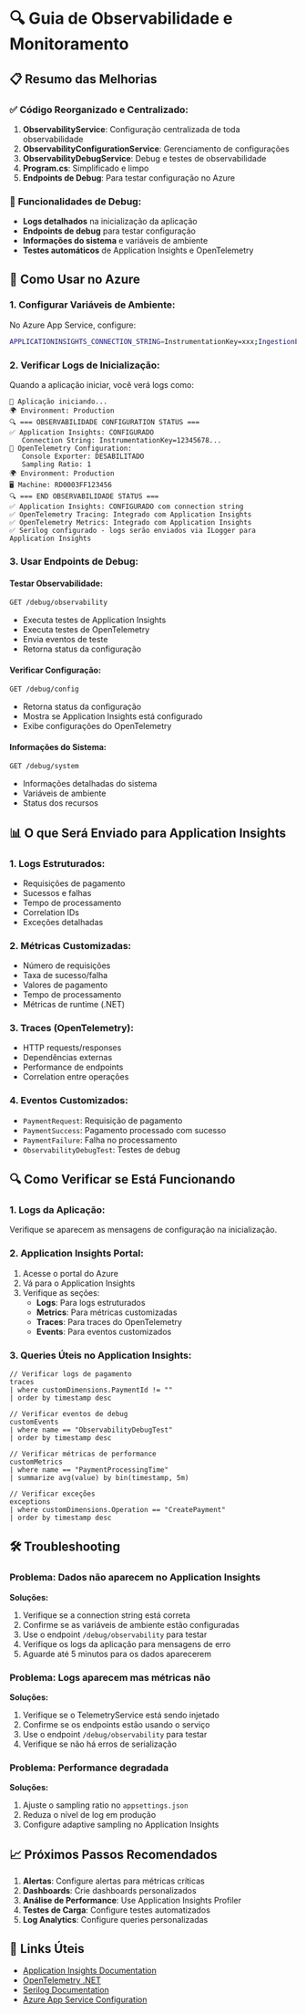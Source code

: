 # 🔍 Guia de Observabilidade e Monitoramento

## 📋 Resumo das Melhorias

### ✅ **Código Reorganizado e Centralizado:**

1. **ObservabilityService**: Configuração centralizada de toda observabilidade
2. **ObservabilityConfigurationService**: Gerenciamento de configurações
3. **ObservabilityDebugService**: Debug e testes de observabilidade
4. **Program.cs**: Simplificado e limpo
5. **Endpoints de Debug**: Para testar configuração no Azure

### 🚀 **Funcionalidades de Debug:**

- **Logs detalhados** na inicialização da aplicação
- **Endpoints de debug** para testar configuração
- **Informações do sistema** e variáveis de ambiente
- **Testes automáticos** de Application Insights e OpenTelemetry

## 🔧 **Como Usar no Azure**

### **1. Configurar Variáveis de Ambiente:**

No Azure App Service, configure:

```bash
APPLICATIONINSIGHTS_CONNECTION_STRING=InstrumentationKey=xxx;IngestionEndpoint=https://xxx.in.applicationinsights.azure.com/
```

### **2. Verificar Logs de Inicialização:**

Quando a aplicação iniciar, você verá logs como:

```
🚀 Aplicação iniciando...
🌍 Environment: Production
🔍 === OBSERVABILIDADE CONFIGURATION STATUS ===
✅ Application Insights: CONFIGURADO
   Connection String: InstrumentationKey=12345678...
🔧 OpenTelemetry Configuration:
   Console Exporter: DESABILITADO
   Sampling Ratio: 1
🌍 Environment: Production
🖥️ Machine: RD0003FF123456
🔍 === END OBSERVABILIDADE STATUS ===
✅ Application Insights: CONFIGURADO com connection string
✅ OpenTelemetry Tracing: Integrado com Application Insights
✅ OpenTelemetry Metrics: Integrado com Application Insights
✅ Serilog configurado - logs serão enviados via ILogger para Application Insights
```

### **3. Usar Endpoints de Debug:**

#### **Testar Observabilidade:**
```bash
GET /debug/observability
```
- Executa testes de Application Insights
- Executa testes de OpenTelemetry
- Envia eventos de teste
- Retorna status da configuração

#### **Verificar Configuração:**
```bash
GET /debug/config
```
- Retorna status da configuração
- Mostra se Application Insights está configurado
- Exibe configurações do OpenTelemetry

#### **Informações do Sistema:**
```bash
GET /debug/system
```
- Informações detalhadas do sistema
- Variáveis de ambiente
- Status dos recursos

## 📊 **O que Será Enviado para Application Insights**

### **1. Logs Estruturados:**
- Requisições de pagamento
- Sucessos e falhas
- Tempo de processamento
- Correlation IDs
- Exceções detalhadas

### **2. Métricas Customizadas:**
- Número de requisições
- Taxa de sucesso/falha
- Valores de pagamento
- Tempo de processamento
- Métricas de runtime (.NET)

### **3. Traces (OpenTelemetry):**
- HTTP requests/responses
- Dependências externas
- Performance de endpoints
- Correlation entre operações

### **4. Eventos Customizados:**
- `PaymentRequest`: Requisição de pagamento
- `PaymentSuccess`: Pagamento processado com sucesso
- `PaymentFailure`: Falha no processamento
- `ObservabilityDebugTest`: Testes de debug

## 🔍 **Como Verificar se Está Funcionando**

### **1. Logs da Aplicação:**
Verifique se aparecem as mensagens de configuração na inicialização.

### **2. Application Insights Portal:**
1. Acesse o portal do Azure
2. Vá para o Application Insights
3. Verifique as seções:
   - **Logs**: Para logs estruturados
   - **Metrics**: Para métricas customizadas
   - **Traces**: Para traces do OpenTelemetry
   - **Events**: Para eventos customizados

### **3. Queries Úteis no Application Insights:**

```kusto
// Verificar logs de pagamento
traces
| where customDimensions.PaymentId != ""
| order by timestamp desc

// Verificar eventos de debug
customEvents
| where name == "ObservabilityDebugTest"
| order by timestamp desc

// Verificar métricas de performance
customMetrics
| where name == "PaymentProcessingTime"
| summarize avg(value) by bin(timestamp, 5m)

// Verificar exceções
exceptions
| where customDimensions.Operation == "CreatePayment"
| order by timestamp desc
```

## 🛠️ **Troubleshooting**

### **Problema: Dados não aparecem no Application Insights**

**Soluções:**
1. Verifique se a connection string está correta
2. Confirme se as variáveis de ambiente estão configuradas
3. Use o endpoint `/debug/observability` para testar
4. Verifique os logs da aplicação para mensagens de erro
5. Aguarde até 5 minutos para os dados aparecerem

### **Problema: Logs aparecem mas métricas não**

**Soluções:**
1. Verifique se o TelemetryService está sendo injetado
2. Confirme se os endpoints estão usando o serviço
3. Use o endpoint `/debug/observability` para testar
4. Verifique se não há erros de serialização

### **Problema: Performance degradada**

**Soluções:**
1. Ajuste o sampling ratio no `appsettings.json`
2. Reduza o nível de log em produção
3. Configure adaptive sampling no Application Insights

## 📈 **Próximos Passos Recomendados**

1. **Alertas**: Configure alertas para métricas críticas
2. **Dashboards**: Crie dashboards personalizados
3. **Análise de Performance**: Use Application Insights Profiler
4. **Testes de Carga**: Configure testes automatizados
5. **Log Analytics**: Configure queries personalizadas

## 🔗 **Links Úteis**

- [Application Insights Documentation](https://docs.microsoft.com/en-us/azure/azure-monitor/app/app-insights-overview)
- [OpenTelemetry .NET](https://opentelemetry.io/docs/instrumentation/net/)
- [Serilog Documentation](https://serilog.net/)
- [Azure App Service Configuration](https://docs.microsoft.com/en-us/azure/app-service/configure-common)
